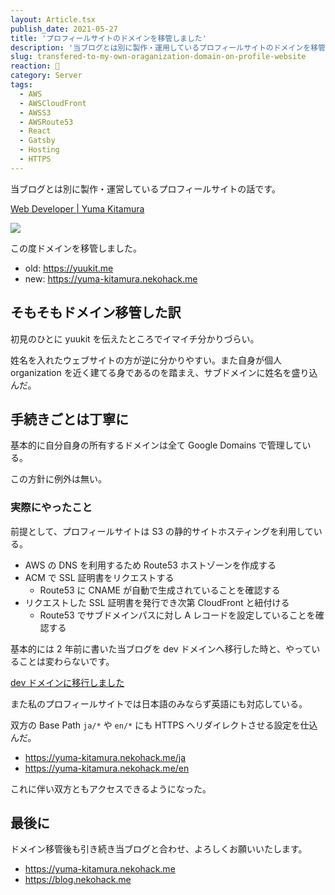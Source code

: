 ```yaml
---
layout: Article.tsx
publish_date: 2021-05-27
title: 'プロフィールサイトのドメインを移管しました'
description: '当ブログとは別に製作・運用しているプロフィールサイトのドメインを移管した話について書きました。'
slug: transfered-to-my-own-oraganization-domain-on-profile-website
reaction: 🐷
category: Server
tags:
  - AWS
  - AWSCloudFront
  - AWSS3
  - AWSRoute53
  - React
  - Gatsby
  - Hosting
  - HTTPS
---
```


当ブログとは別に製作・運営しているプロフィールサイトの話です。

[Web Developer | Yuma Kitamura](https://yuma-kitamura.nekohack.me)

![](https://i.imgur.com/sN5nHoS.jpg)

この度ドメインを移管しました。

- old: https://yuukit.me
- new: https://yuma-kitamura.nekohack.me

## そもそもドメイン移管した訳

初見のひとに yuukit を伝えたところでイマイチ分かりづらい。

姓名を入れたウェブサイトの方が逆に分かりやすい。また自身が個人 organization を近く建てる身であるのを踏まえ、サブドメインに姓名を盛り込んだ。

## 手続きごとは丁寧に

基本的に自分自身の所有するドメインは全て Google Domains で管理している。

この方針に例外は無い。

### 実際にやったこと

前提として、プロフィールサイトは S3 の静的サイトホスティングを利用している。

- AWS の DNS を利用するため Route53 ホストゾーンを作成する
- ACM で SSL 証明書をリクエストする
  - Route53 に CNAME が自動で生成されていることを確認する
- リクエストした SSL 証明書を発行でき次第 CloudFront と紐付ける
  - Route53 でサブドメインパスに対し A レコードを設定していることを確認する

基本的には 2 年前に書いた当ブログを dev ドメインへ移行した時と、やっていることは変わらないです。

[dev ドメインに移行しました](../posts/migrated-to-dev-domain-on-webneko-blog)

また私のプロフィールサイトでは日本語のみならず英語にも対応している。

双方の Base Path `ja/*` や `en/*` にも HTTPS へリダイレクトさせる設定を仕込んだ。

- https://yuma-kitamura.nekohack.me/ja
- https://yuma-kitamura.nekohack.me/en

これに伴い双方ともアクセスできるようになった。

## 最後に

ドメイン移管後も引き続き当ブログと合わせ、よろしくお願いいたします。

- https://yuma-kitamura.nekohack.me
- https://blog.nekohack.me
